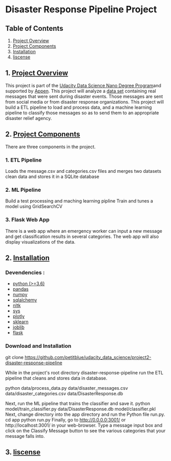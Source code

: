 # Disaster Response Pipeline Project
## Table of Contents
1. [Project Overview](#-Project-Overview)
2. [Project Components](#-Project-Components)
3. [Installation](#-Installation)
4. [liscense](#-liscense)
## 1. [Project Overview](#README)
This project is part of the [Udacity Data Science Nano Degree Program](https://www.udacity.com/course/data-scientist-nanodegree--nd025)and supported by [Appen](https://appen.com/). This project will analyze a [data set](https://github.com/petitblue/Udacity_Data_Science/tree/main/Project%202%20Disaster%20Response%20Pipeline/data) containing real messages that were sent during disaster events. Those messages are sent from social media or from disaster response organizations. This project will build a ETL pipeline to load and process data, and a machine learning pipeline to classify those messages so as to send them to an appropriate disaster relief agency.
## 2. [Project Components](#README)
There are three components in the project.
### 1. ETL Pipeline
Loads the message.csv and categories.csv files and merges two datasets
clean data and stores it in a SQLite database
### 2. ML Pipeline
Build a test processing and maching learning pipline
Train and tunes a model using GridSearchCV
### 3. Flask Web App
There is a web app where an emergency worker can input a new message and get classification results in several categories. The web app will also display visualizations of the data.


## 2. [Installation]()
### Devendencies :
   - [python (>=3.6)](https://www.python.org/downloads/)  
   - [pandas](https://pandas.pydata.org/)  
   - [numpy](https://numpy.org/)  
   - [sqlalchemy](https://www.sqlalchemy.org/)  
   - [nltk](https://www.nltk.org/)  
   - [sys](https://docs.python.org/3/library/sys.html)  
   - [plotly](https://plotly.com/python/)  
   - [sklearn](https://sklearn.org/)  
   - [joblib](https://joblib.readthedocs.io/en/latest/)  
   - [flask](https://flask.palletsprojects.com/en/2.0.x/)  
   
 ### Download and Installation
 git clone https://github.com/petitblue/udacity_data_science/project2-disaster-response-pipeline
 
 While in the project's root directory disaster-response-pipeline run the ETL pipeline that cleans and stores data in database.
 
 python data/process_data.py data/disaster_messages.csv data/disaster_categories.csv data/DisasterResponse.db

 Next, run the ML pipeline that trains the classifier and save it.
  python model/train_classifier.py data/DisasterResponse.db model/classifier.pkl
Next, change directory into the app directory and run the Python file run.py.
cd app
python run.py
Finally, go to http://0.0.0.0:3001/ or http://localhost:3001/ in your web-browser.
Type a message input box and click on the Classify Message button to see the various categories that your message falls into.
## 3. [liscense]()

